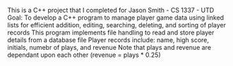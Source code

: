 This is a C++ project that I completed for Jason Smith - CS 1337 - UTD
Goal: To develop a C++ program to manage player game data using linked lists for efficient addition, editing, searching, deleting, and sorting of player records
This program implements file handling to read and store player details from a database file
Player records include: name, high score, initials, numebr of plays, and revenue 
Note that plays and revenue are dependant upon each other (revenue = plays * 0.25)
